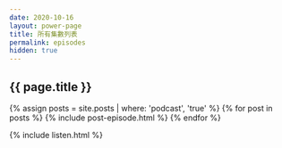 ```yaml
---
date: 2020-10-16
layout: power-page
title: 所有集數列表
permalink: episodes
hidden: true
---
```


<h2>{{ page.title }}</h2>

<div class="post-preview-grid">
  {% assign posts = site.posts | where: 'podcast', 'true' %}
  {% for post in posts %}
    {% include post-episode.html %}
  {% endfor %}
</div>

{% include listen.html %}
